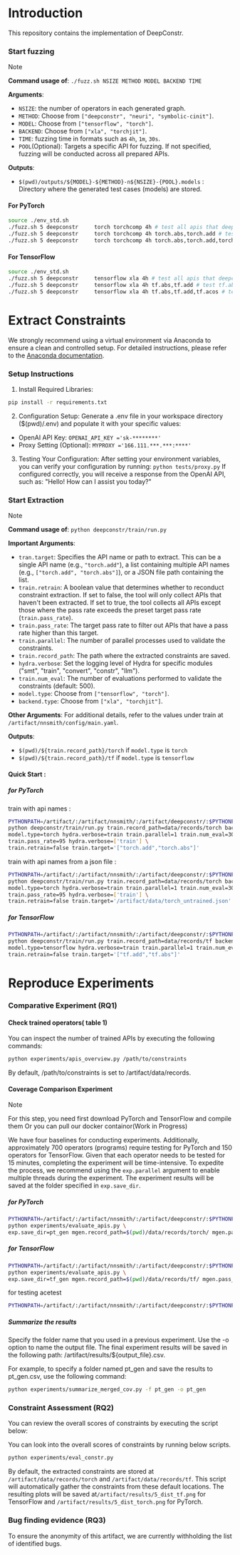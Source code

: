 # Introduction

This repository contains the implementation of DeepConstr.

### Start fuzzing

> [!NOTE]
>
> **Command usage of**: `./fuzz.sh NSIZE METHOD MODEL BACKEND TIME`
>
> **Arguments**:
> - `NSIZE`: the number of operators in each generated graph.
> - `METHOD`: Choose from `["deepconstr", "neuri", "symbolic-cinit"]`.
> - `MODEL`: Choose from `["tensorflow", "torch"]`.
> - `BACKEND`: Choose from `["xla", "torchjit"]`.
> - `TIME`: fuzzing time in formats such as `4h`, `1m`, `30s`.
> - `POOL`(Optional): Targets a specific API for fuzzing. If not specified, fuzzing will be conducted across all prepared APIs.
>
> **Outputs**:
> - `$(pwd)/outputs/${MODEL}-${METHOD}-n${NSIZE}-{POOL}.models` : Directory where the generated test cases (models) are stored.

#### For PyTorch

>
```bash
source ./env_std.sh
./fuzz.sh 5 deepconstr     torch torchcomp 4h # test all apis that deepconstr supports
./fuzz.sh 5 deepconstr     torch torchcomp 4h torch.abs,torch.add # test torch.abs, and torch.add
./fuzz.sh 5 deepconstr     torch torchcomp 4h torch.abs,torch.add,torch.acos # test torch.abs, torch.add, and torch.acos
```

#### For TensorFlow

>
```bash
source ./env_std.sh
./fuzz.sh 5 deepconstr     tensorflow xla 4h # test all apis that deepconstr supports
./fuzz.sh 5 deepconstr     tensorflow xla 4h tf.abs,tf.add # test tf.abs, tf.add
./fuzz.sh 5 deepconstr     tensorflow xla 4h tf.abs,tf.add,tf.acos # test tf.abs, tf.add, tf.acos
```

# Extract Constraints

We strongly recommend using a virtual environment via Anaconda to ensure a clean and controlled setup. For detailed instructions, please refer to the [Anaconda documentation](https://docs.anaconda.com/free/anaconda/install/windows/).

### Setup Instructions

1. Install Required Libraries:
```bash 
pip install -r requirements.txt
```
2. Configuration Setup:
Generate a .env file in your workspace directory ($(pwd)/.env) and populate it with your specific values:
- OpenAI API Key:
```OPENAI_API_KEY ='sk-********'```
- Proxy Setting (Optional):
```MYPROXY ='166.111.***.***:****'```
3. Testing Your Configuration:
After setting your environment variables, you can verify your configuration by running:
```python tests/proxy.py```
If configured correctly, you will receive a response from the OpenAI API, such as: "Hello! How can I assist you today?"

### Start Extraction
> [!NOTE]
>
> **Command usage of**: `python deepconstr/train/run.py`
>
> **Important Arguments**:
> - `tran.target`: Specifies the API name or path to extract. This can be a single API name (e.g., `"torch.add"`), a list containing multiple API names (e.g., `["torch.add", "torch.abs"]`), or a JSON file path containing the list.
> - `train.retrain`: A boolean value that determines whether to reconduct constraint extraction. If set to false, the tool will only collect APIs that haven't been extracted. If set to true, the tool collects all APIs except those where the pass rate exceeds the preset target pass rate (`train.pass_rate`).
> - `train.pass_rate`: The target pass rate to filter out APIs that have a pass rate higher than this target.
> - `train.parallel`: The number of parallel processes used to validate the constraints.
> - `train.record_path`: The path where the extracted constraints are saved.
> - `hydra.verbose`: Set the logging level of Hydra for specific modules ("smt", "train", "convert", "constr", "llm").
> - `train.num_eval`: The number of evaluations performed to validate the constraints (default: 500).
> - `model.type`: Choose from `["tensorflow", "torch"]`.
> - `backend.type`: Choose from `["xla", "torchjit"]`.
>
> **Other Arguments**:
> For additional details, refer to the values under train at `/artifact/nnsmith/config/main.yaml`.
>
> **Outputs**:
> - `$(pwd)/${train.record_path}/torch` if `model.type` is `torch`
> - `$(pwd)/${train.record_path}/tf` if `model.type` is `tensorflow`


#### Quick Start :

##### for PyTorch 
train with api names : 
```bash
PYTHONPATH=/artifact/:/artifact/nnsmith/:/artifact/deepconstr/:$PYTHONPATH \
python deepconstr/train/run.py train.record_path=data/records/torch backend.type=torchcomp \
model.type=torch hydra.verbose=train train.parallel=1 train.num_eval=300 \
train.pass_rate=95 hydra.verbose=['train'] \
train.retrain=false train.target='["torch.add","torch.abs"]'
```
train with api names from a json file : 
```bash
PYTHONPATH=/artifact/:/artifact/nnsmith/:/artifact/deepconstr/:$PYTHONPATH \
python deepconstr/train/run.py train.record_path=data/records/torch backend.type=torchcomp \
model.type=torch hydra.verbose=train train.parallel=1 train.num_eval=300 \
train.pass_rate=95 hydra.verbose=['train'] \
train.retrain=false train.target='/artifact/data/torch_untrained.json'
```

##### for TensorFlow 
```bash
PYTHONPATH=/artifact/:/artifact/nnsmith/:/artifact/deepconstr/:$PYTHONPATH \
python deepconstr/train/run.py train.record_path=data/records/tf backend.type=xla \
model.type=tensorflow hydra.verbose=train train.parallel=1 train.num_eval=300 train.pass_rate=95 hydra.verbose=['train'] \
train.retrain=false train.target='["tf.add","tf.abs"]'
```

# Reproduce Experiments

### Comparative Experiment (RQ1) 

#### Check trained operators( table 1)

You can inspect the number of trained APIs by executing the following commands:
```bash 
python experiments/apis_overview.py /path/to/constraints
```
By default, /path/to/constraints is set to /artifact/data/records.

#### Coverage Comparison Experiment
> [!NOTE]
> For this step, you need first download PyTorch and TensorFlow and compile them 
> Or you can pull our docker containor(Work in Progress)

We have four baselines for conducting experiments. Additionally, approximately 700 operators (programs) require testing for PyTorch and 150 operators for TensorFlow. Given that each operator needs to be tested for 15 minutes, completing the experiment will be time-intensive. To expedite the process, we recommend using the `exp.parallel` argument to enable multiple threads during the experiment.
The experiment results will be saved at the folder specified in `exp.save_dir`.

##### for PyTorch 

<!-- First, change the environment to the conda environment created for this project.
```bash
conda activate cov
``` -->

```bash
PYTHONPATH=/artifact/:/artifact/nnsmith/:/artifact/deepconstr/:$PYTHONPATH \
python experiments/evaluate_apis.py \
exp.save_dir=pt_gen mgen.record_path=$(pwd)/data/records/torch/ mgen.pass_rate=0.05 model.type=torch backend.type=torchjit fuzz.time=15m exp.parallel=16 mgen.noise=0.8 exp.targets=/artifact/data/torch_dc_neuri.json exp.baselines=['deepconstr', 'neuri', 'symbolic-cinit', 'deepconstr_2']
```

##### for TensorFlow 

<!-- First, change the environment to the conda environment created for this project.
```bash
conda activate cov
``` -->

```bash
PYTHONPATH=/artifact/:/artifact/nnsmith/:/artifact/deepconstr/:$PYTHONPATH \
python experiments/evaluate_apis.py \
exp.save_dir=tf_gen mgen.record_path=$(pwd)/data/records/tf/ mgen.pass_rate=0.05 model.type=tensorflow backend.type=xla fuzz.time=15m exp.parallel=16 mgen.noise=0.8 exp.targets=/artifact/data/tf_dc_neuri.json exp.baselines=['deepconstr', 'neuri', 'symbolic-cinit', 'deepconstr_2']
```

for testing acetest
```bash
PYTHONPATH=/artifact/:/artifact/nnsmith/:/artifact/deepconstr/:$PYTHONPATH python experiments/evaluate_apis.py exp.save_dir=exp/aceteonstr_1/tf mgen.max_nodes=1 mgen.recordst/tf mgen.max_nodes=1 mgen.record=onstr_1/tf mgen.max_nodes=1 mgen.record_path=$(pwd)/data/records/tf/ mgen.pass_rate=0.05 model.type=tensorflow backend.type=xla fuzz.time=5m exp.parallel=64 mgen.noise=0.8 exp.targets=/artifact/data/tf_dc_acetest.json exp.baselines=['acetest']
```

##### Summarize the results

Specify the folder name that you used in a previous experiment. Use the -o option to name the output file. The final experiment results will be saved in the following path: /artifact/results/${output_file}.csv.

For example, to specify a folder named pt_gen and save the results to pt_gen.csv, use the following command:
```bash
python experiments/summarize_merged_cov.py -f pt_gen -o pt_gen
```

### Constraint Assessment (RQ2) 

You can review the overall scores of constraints by executing the script below:


You can look into the overall scores of constraints by running below scripts.
```bash
python experiments/eval_constr.py
```
By default, the extracted constraints are stored at `/artifact/data/records/torch` and `/artifact/data/records/tf`. This script will automatically gather the constraints from these default locations. The resulting plots will be saved at`/artifact/results/5_dist_tf.png` for TensorFlow and `/artifact/results/5_dist_torch.png` for PyTorch.

### Bug finding evidence (RQ3)

To ensure the anonymity of this artifact, we are currently withholding the list of identified bugs.